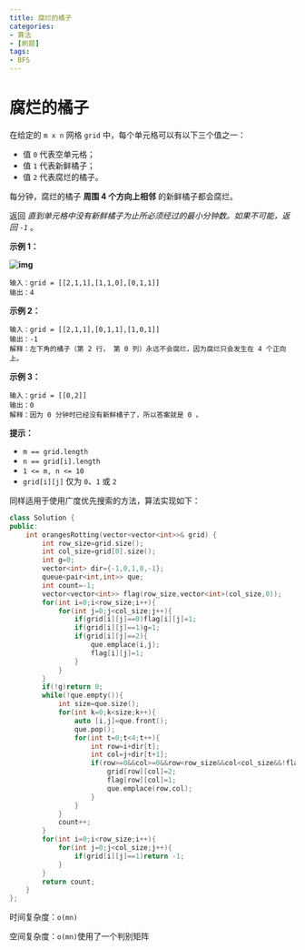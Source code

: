 ```yaml
---
title: 腐烂的橘子
categories:
- 算法
- [刷题]
tags:
- BFS
---
```

# 腐烂的橘子

在给定的 `m x n` 网格 `grid` 中，每个单元格可以有以下三个值之一：

- 值 `0` 代表空单元格；
- 值 `1` 代表新鲜橘子；
- 值 `2` 代表腐烂的橘子。

每分钟，腐烂的橘子 **周围 4 个方向上相邻** 的新鲜橘子都会腐烂。

返回 *直到单元格中没有新鲜橘子为止所必须经过的最小分钟数。如果不可能，返回 `-1`* 。

**示例 1：**

**![img](https://assets.leetcode-cn.com/aliyun-lc-upload/uploads/2019/02/16/oranges.png)**

```
输入：grid = [[2,1,1],[1,1,0],[0,1,1]]
输出：4
```

**示例 2：**

```
输入：grid = [[2,1,1],[0,1,1],[1,0,1]]
输出：-1
解释：左下角的橘子（第 2 行， 第 0 列）永远不会腐烂，因为腐烂只会发生在 4 个正向上。
```

**示例 3：**

```
输入：grid = [[0,2]]
输出：0
解释：因为 0 分钟时已经没有新鲜橘子了，所以答案就是 0 。
```

 

**提示：**

- `m == grid.length`
- `n == grid[i].length`
- `1 <= m, n <= 10`
- `grid[i][j]` 仅为 `0`、`1` 或 `2`

同样适用于使用广度优先搜索的方法，算法实现如下：

```cpp
class Solution {
public:
    int orangesRotting(vector<vector<int>>& grid) {
        int row_size=grid.size();
        int col_size=grid[0].size();
        int g=0;
        vector<int> dir={-1,0,1,0,-1};
        queue<pair<int,int>> que;
        int count=-1;
        vector<vector<int>> flag(row_size,vector<int>(col_size,0));
        for(int i=0;i<row_size;i++){
            for(int j=0;j<col_size;j++){
                if(grid[i][j]==0)flag[i][j]=1;
                if(grid[i][j]==1)g=1;
                if(grid[i][j]==2){
                    que.emplace(i,j);
                    flag[i][j]=1;
                }
            }
        } 
        if(!g)return 0;
        while(!que.empty()){
            int size=que.size();
            for(int k=0;k<size;k++){
                auto [i,j]=que.front();
                que.pop();
                for(int t=0;t<4;t++){
                    int row=i+dir[t];
                    int col=j+dir[t+1];
                    if(row>=0&&col>=0&&row<row_size&&col<col_size&&!flag[row][col]){
                        grid[row][col]=2;
                        flag[row][col]=1;
                        que.emplace(row,col);
                    }
                }
            }
            count++;
        }
        for(int i=0;i<row_size;i++){
            for(int j=0;j<col_size;j++){
                if(grid[i][j]==1)return -1;
            }
        }
        return count;
    }
};
```

时间复杂度：`o(mn)`

空间复杂度：`o(mn)`使用了一个判别矩阵